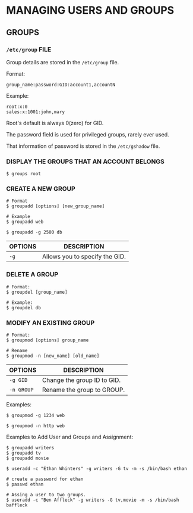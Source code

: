 # MANAGING USERS AND GROUPS 

## GROUPS

### `/etc/group` FILE

Group details are stored in the `/etc/group` file. 

Format: 
```
group_name:password:GID:account1,accountN
```

Example:
```
root:x:0
sales:x:1001:john,mary
```
Root's default is always 0(zero) for GID.

The password field is used for privileged groups, rarely ever used. 

That information of password is stored in the `/etc/gshadow` file. 


### DISPLAY THE GROUPS THAT AN ACCOUNT BELONGS

```
$ groups root
```

### CREATE A NEW GROUP

```
# Format
$ groupadd [options] [new_group_name]

# Example
$ groupadd web

$ groupadd -g 2500 db
```

OPTIONS | DESCRIPTION | 
--- | --- |
`-g` | Allows you to specify the GID. |


### DELETE A GROUP

```
# Format:
$ groupdel [group_name]

# Example:
$ groupdel db
```

### MODIFY AN EXISTING GROUP

```
# Format:
$ groupmod [options] group_name

# Rename
$ groupmod -n [new_name] [old_name]
```

OPTIONS | DESCRIPTION | 
--- | --- | 
`-g GID` | Change the group ID to GID. | 
`-n GROUP` | Rename the group to GROUP. | 


Examples:
```
$ groupmod -g 1234 web

$ groupmod -n http web
```


Examples to Add User and Groups and Assignment: 
```
$ groupadd writers
$ groupadd tv
$ groupadd movie

$ useradd -c "Ethan Whinters" -g writers -G tv -m -s /bin/bash ethan

# create a password for ethan
$ passwd ethan

# Assing a user to two groups.
$ useradd -c "Ben Affleck" -g writers -G tv,movie -m -s /bin/bash baffleck


```

